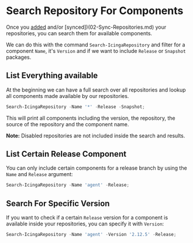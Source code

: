 # Search Repository For Components

Once you [added](01-Add-Existing-Repositories.md) and/or [synced])(02-Sync-Repositories.md) your repositories, you can search them for available components.

We can do this with the command `Search-IcingaRepository` and filter for a component `Name`, it's `Version` and if we want to include `Release` or `Snapshot` packages.

## List Everything available

At the beginning we can have a full search over all repositories and lookup all components made available by our repositories.

```powershell
Search-IcingaRepository -Name '*' -Release -Snapshot;
```

This will print all components including the version, the repository, the source of the repository and the component name.

**Note:** Disabled repositories are not included inside the search and results.

## List Certain Release Component

You can only include certain components for a release branch by using the `Name` and `Release` argument:

```powershell
Search-IcingaRepository -Name 'agent' -Release;
```

## Search For Specific Version

If you want to check if a certain `Release` version for a component is available inside your repositories, you can specify it with `Version`:

```powershell
Search-IcingaRepository -Name 'agent' -Version '2.12.5' -Release;
```
